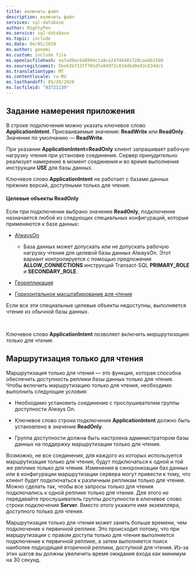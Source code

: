 ```yaml
---
title: включить файл
description: включить файл
services: sql-database
author: MightyPen
ms.service: sql-database
ms.topic: include
ms.date: 04/05/2018
ms.author: genemi
ms.custom: include file
ms.openlocfilehash: eafad9ac648994c1a8ce24746401728caa4b1500
ms.sourcegitcommit: 5be63bf337f765dfe04972c034dbd9e93c834dc5
ms.translationtype: MT
ms.contentlocale: ru-RU
ms.lasthandoff: 05/20/2020
ms.locfileid: "83721139"
---
```

## <a name="specifying-application-intent"></a>Задание намерения приложения

В строке подключения можно указать ключевое слово **ApplicationIntent**. Присваиваемые значения: **ReadWrite** или **ReadOnly**. Значение по умолчанию — **ReadWrite**.

При указании **ApplicationIntent=ReadOnly** клиент запрашивает рабочую нагрузку чтения при установке соединения. Сервер принудительно реализует намерение в момент соединения и во время выполнения инструкции **USE** для базы данных.

Ключевое слово **ApplicationIntent** не работает с базами данных прежних версий, доступными только для чтения.  


#### <a name="targets-of-readonly"></a>Целевые объекты ReadOnly

Если при подключении выбрано значение **ReadOnly**, подключение назначается любой из следующих специальных конфигураций, которые применяются к базе данных:

- [AlwaysOn](~/database-engine/availability-groups/windows/overview-of-always-on-availability-groups-sql-server.md)
    - База данных может допускать или не допускать рабочую нагрузку чтения для целевой базы данных AlwaysOn. Этот вариант контролируется с помощью предложения **ALLOW_CONNECTIONS** инструкций Transact-SQL **PRIMARY_ROLE** и **SECONDARY_ROLE**.

- [Георепликация](https://docs.microsoft.com/azure/sql-database/sql-database-geo-replication-overview)

- [Горизонтальное масштабирование для чтения](https://docs.microsoft.com/azure/sql-database/sql-database-read-scale-out)

Если все эти специальные целевые объекты недоступны, выполняется чтение из обычной базы данных.

&nbsp;

Ключевое слово **ApplicationIntent** позволяет включить *маршрутизацию только для чтения*.


## <a name="read-only-routing"></a>Маршрутизация только для чтения

Маршрутизация только для чтения — это функция, которая способна обеспечить доступность реплики базы данных только для чтения. Чтобы включить маршрутизацию только для чтения, необходимо выполнить следующие условия:

- Необходимо установить соединение с прослушивателем группы доступности Always On.

- Ключевое слово строки подключения **ApplicationIntent** должно быть установлено в значение **ReadOnly**.

- Группа доступности должна быть настроена администратором базы данных на поддержку маршрутизации только для чтения.

Возможно, не все соединения, для каждого из которых используется маршрутизация только для чтения, будут подключаться к одной и той же реплике только для чтения. Изменения в синхронизации баз данных или в конфигурации маршрутизации сервера могут привести к тому, что клиент будет подключаться к различным репликам только для чтения. Можно сделать так, чтобы все запросы только для чтения подключались к одной реплике только для чтения. Для этого *не* передавайте прослушиватель группы доступности в ключевое слово строки подключения **Server**. Вместо этого укажите имя экземпляра, доступного только для чтения.

Маршрутизация только для чтения может занять больше времени, чем подключение к первичной реплике. Это происходит потому, что при маршрутизации с правом доступа только для чтения выполняется подключение к первичной реплике, а затем выполняется поиск наиболее подходящей вторичной реплики, доступной для чтения. Из-за этих шагов вы должны увеличить время ожидания входа как минимум на 30 секунд.

